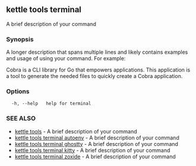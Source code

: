 ## kettle tools terminal

A brief description of your command

### Synopsis

A longer description that spans multiple lines and likely contains examples
and usage of using your command. For example:

Cobra is a CLI library for Go that empowers applications.
This application is a tool to generate the needed files
to quickly create a Cobra application.

### Options

```
  -h, --help   help for terminal
```

### SEE ALSO

* [kettle tools](kettle_tools.md)	 - A brief description of your command
* [kettle tools terminal autoenv](kettle_tools_terminal_autoenv.md)	 - A brief description of your command
* [kettle tools terminal ghostty](kettle_tools_terminal_ghostty.md)	 - A brief description of your command
* [kettle tools terminal kitty](kettle_tools_terminal_kitty.md)	 - A brief description of your command
* [kettle tools terminal zoxide](kettle_tools_terminal_zoxide.md)	 - A brief description of your command


